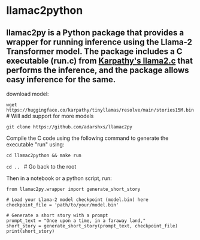 # llamac2python

llamac2py is a Python package that provides a wrapper for running inference using the Llama-2 Transformer model. The package includes a C executable (run.c) from [Karpathy's llama2.c](https://github.com/karpathy/llama2.c) that performs the inference, and the package allows easy inference for the same.
---
download model: 

`wget https://huggingface.co/karpathy/tinyllamas/resolve/main/stories15M.bin` # Will add support for more models

`git clone https://github.com/adarshxs/llamac2py`

Compile the C code using the following command to generate the executable "run" using:

`cd llamac2python && make run`


`cd .. ` # Go back to the root

Then in a notebook or a python script, run:

```
from llamac2py.wrapper import generate_short_story

# Load your Llama-2 model checkpoint (model.bin) here
checkpoint_file = 'path/to/your/model.bin'

# Generate a short story with a prompt
prompt_text = "Once upon a time, in a faraway land,"
short_story = generate_short_story(prompt_text, checkpoint_file)
print(short_story)
```
